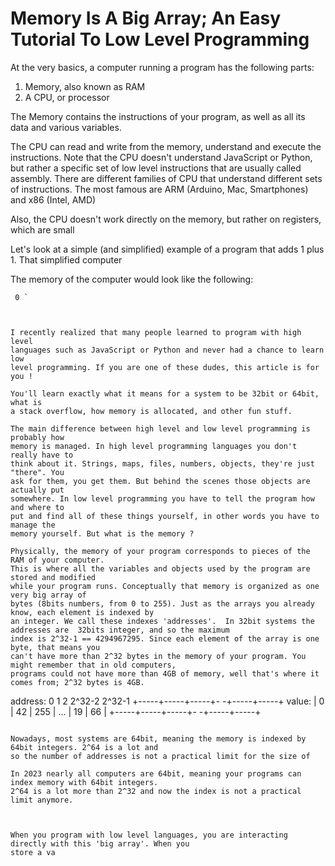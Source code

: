 # Memory Is A Big Array; An Easy Tutorial To Low Level Programming


At the very basics, a computer running a program has the following parts:

 1. Memory, also known as RAM
 2. A CPU, or processor

The Memory contains the instructions of your program, as well as all its data and
various variables.

The CPU can read and write from the memory, understand and execute the instructions. Note
that the CPU doesn't understand JavaScript or Python, but rather a specific set of low level
instructions that are usually called assembly. There are different families of CPU that understand
different sets of instructions. The most famous are ARM (Arduino, Mac, Smartphones) and x86 (Intel, AMD)

Also, the CPU doesn't work directly on the memory, but rather on registers, which are small 

Let's look at a simple (and simplified) example of a program that adds 1 plus 1. That simplified computer

The memory of the computer would look like the following:

```
 0 `



I recently realized that many people learned to program with high level
languages such as JavaScript or Python and never had a chance to learn low
level programming. If you are one of these dudes, this article is for you !

You'll learn exactly what it means for a system to be 32bit or 64bit, what is
a stack overflow, how memory is allocated, and other fun stuff. 

The main difference between high level and low level programming is probably how
memory is managed. In high level programming languages you don't really have to
think about it. Strings, maps, files, numbers, objects, they're just "there". You
ask for them, you get them. But behind the scenes those objects are actually put
somewhere. In low level programming you have to tell the program how and where to
put and find all of these things yourself, in other words you have to manage the
memory yourself. But what is the memory ?

Physically, the memory of your program corresponds to pieces of the RAM of your computer.
This is where all the variables and objects used by the program are stored and modified
while your program runs. Conceptually that memory is organized as one very big array of
bytes (8bits numbers, from 0 to 255). Just as the arrays you already know, each element is indexed by
an integer. We call these indexes 'addresses'.  In 32bit systems the addresses are  32bits integer, and so the maximum
index is 2^32-1 == 4294967295. Since each element of the array is one byte, that means you
can't have more than 2^32 bytes in the memory of your program. You might remember that in old computers,
programs could not have more than 4GB of memory, well that's where it comes from; 2^32 bytes is 4GB.

```  
   address:    0     1     2        2^32-2 2^32-1
            +-----+-----+-----+-   -+-----+-----+
   value:   |  0  |  42 | 255 | ... | 19  | 66  |
            +-----+-----+-----+-   -+-----+-----+
```

Nowadays, most systems are 64bit, meaning the memory is indexed by 64bit integers. 2^64 is a lot and
so the number of addresses is not a practical limit for the size of 

In 2023 nearly all computers are 64bit, meaning your programs can index memory with 64bit integers. 
2^64 is a lot more than 2^32 and now the index is not a practical limit anymore. 



When you program with low level languages, you are interacting directly with this 'big array'. When you
store a va
